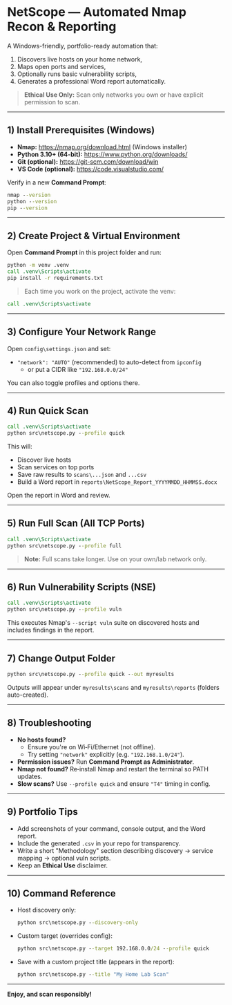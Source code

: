 # NetScope — Automated Nmap Recon & Reporting 

A Windows-friendly, portfolio-ready automation that:
1) Discovers live hosts on your home network,
2) Maps open ports and services,
3) Optionally runs basic vulnerability scripts,
4) Generates a professional Word report automatically.

> **Ethical Use Only:** Scan only networks you own or have explicit permission to scan.

---

## 1) Install Prerequisites (Windows)

- **Nmap:** https://nmap.org/download.html (Windows installer)
- **Python 3.10+ (64‑bit):** https://www.python.org/downloads/
- **Git (optional):** https://git-scm.com/download/win
- **VS Code (optional):** https://code.visualstudio.com/

Verify in a new **Command Prompt**:
```bat
nmap --version
python --version
pip --version
```

---

## 2) Create Project & Virtual Environment

Open **Command Prompt** in this project folder and run:
```bat
python -m venv .venv
call .venv\Scripts\activate
pip install -r requirements.txt
```

> Each time you work on the project, activate the venv:
```bat
call .venv\Scripts\activate
```

---

## 3) Configure Your Network Range

Open `config\settings.json` and set:
- `"network": "AUTO"` (recommended) to auto-detect from `ipconfig`
  - or put a CIDR like `"192.168.0.0/24"`

You can also toggle profiles and options there.

---

## 4) Run Quick Scan

```bat
call .venv\Scripts\activate
python src\netscope.py --profile quick
```

This will:
- Discover live hosts
- Scan services on top ports
- Save raw results to `scans\...json` and `...csv`
- Build a Word report in `reports\NetScope_Report_YYYYMMDD_HHMMSS.docx`

Open the report in Word and review.

---

## 5) Run Full Scan (All TCP Ports)

```bat
call .venv\Scripts\activate
python src\netscope.py --profile full
```

> **Note:** Full scans take longer. Use on your own/lab network only.

---

## 6) Run Vulnerability Scripts (NSE)

```bat
call .venv\Scripts\activate
python src\netscope.py --profile vuln
```

This executes Nmap's `--script vuln` suite on discovered hosts and includes findings in the report.

---

## 7) Change Output Folder

```bat
python src\netscope.py --profile quick --out myresults
```

Outputs will appear under `myresults\scans` and `myresults\reports` (folders auto-created).

---

## 8) Troubleshooting

- **No hosts found?**
  - Ensure you're on Wi‑Fi/Ethernet (not offline).
  - Try setting `"network"` explicitly (e.g. `"192.168.1.0/24"`).
- **Permission issues?** Run **Command Prompt as Administrator**.
- **Nmap not found?** Re‑install Nmap and restart the terminal so PATH updates.
- **Slow scans?** Use `--profile quick` and ensure `"T4"` timing in config.

---

## 9) Portfolio Tips

- Add screenshots of your command, console output, and the Word report.
- Include the generated `.csv` in your repo for transparency.
- Write a short "Methodology" section describing discovery → service mapping → optional vuln scripts.
- Keep an **Ethical Use** disclaimer.

---

## 10) Command Reference

- Host discovery only:
  ```bat
  python src\netscope.py --discovery-only
  ```
- Custom target (overrides config):
  ```bat
  python src\netscope.py --target 192.168.0.0/24 --profile quick
  ```
- Save with a custom project title (appears in the report):
  ```bat
  python src\netscope.py --title "My Home Lab Scan"
  ```

---

**Enjoy, and scan responsibly!**
